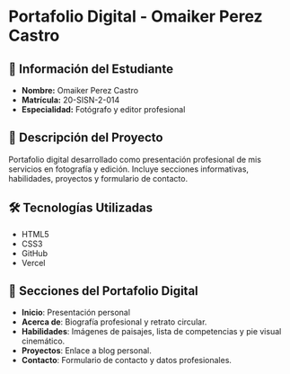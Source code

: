 # Portafolio Digital - Omaiker Perez Castro

## 👤 Información del Estudiante
- **Nombre:** Omaiker Perez Castro
- **Matrícula:** 20-SISN-2-014
- **Especialidad:** Fotógrafo y editor profesional

## 📘 Descripción del Proyecto
Portafolio digital desarrollado como presentación profesional de mis servicios en fotografía y edición. Incluye secciones informativas, habilidades, proyectos y formulario de contacto.

## 🛠️ Tecnologías Utilizadas
- HTML5
- CSS3
- GitHub
- Vercel

## 📂 Secciones del Portafolio Digital
- **Inicio**: Presentación personal
- **Acerca de**: Biografía profesional y retrato circular.
- **Habilidades**: Imágenes de paisajes, lista de competencias y pie visual cinemático.
- **Proyectos**: Enlace a blog personal.
- **Contacto**: Formulario de contacto y datos profesionales.
